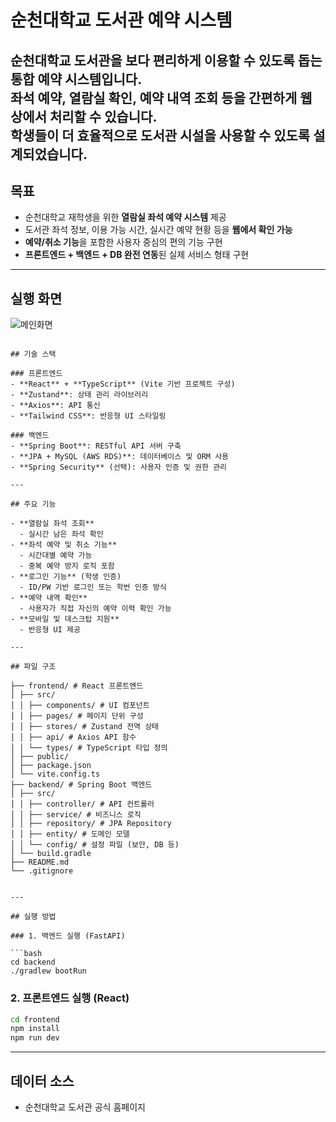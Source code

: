 # 순천대학교 도서관 예약 시스템

**순천대학교 도서관을 보다 편리하게 이용할 수 있도록 돕는 통합 예약 시스템입니다.**  
좌석 예약, 열람실 확인, 예약 내역 조회 등을 간편하게 웹 상에서 처리할 수 있습니다.  
학생들이 더 효율적으로 도서관 시설을 사용할 수 있도록 설계되었습니다.
---

## 목표

- 순천대학교 재학생을 위한 **열람실 좌석 예약 시스템** 제공
- 도서관 좌석 정보, 이용 가능 시간, 실시간 예약 현황 등을 **웹에서 확인 가능**
- **예약/취소 기능**을 포함한 사용자 중심의 편의 기능 구현
- **프론트엔드 + 백엔드 + DB 완전 연동**된 실제 서비스 형태 구현

---
## 실행 화면
![메인화면](./mainImage.png)

```

## 기술 스택

### 프론트엔드
- **React** + **TypeScript** (Vite 기반 프로젝트 구성)
- **Zustand**: 상태 관리 라이브러리
- **Axios**: API 통신
- **Tailwind CSS**: 반응형 UI 스타일링

### 백엔드
- **Spring Boot**: RESTful API 서버 구축
- **JPA + MySQL (AWS RDS)**: 데이터베이스 및 ORM 사용
- **Spring Security** (선택): 사용자 인증 및 권한 관리

---

## 주요 기능

- **열람실 좌석 조회**  
  - 실시간 남은 좌석 확인
- **좌석 예약 및 취소 기능**  
  - 시간대별 예약 가능  
  - 중복 예약 방지 로직 포함
- **로그인 기능** (학생 인증)  
  - ID/PW 기반 로그인 또는 학번 인증 방식
- **예약 내역 확인**  
  - 사용자가 직접 자신의 예약 이력 확인 가능
- **모바일 및 데스크탑 지원**  
  - 반응형 UI 제공

---

## 파일 구조

├── frontend/ # React 프론트엔드
│ ├── src/
│ │ ├── components/ # UI 컴포넌트
│ │ ├── pages/ # 페이지 단위 구성
│ │ ├── stores/ # Zustand 전역 상태
│ │ ├── api/ # Axios API 함수
│ │ └── types/ # TypeScript 타입 정의
│ ├── public/
│ ├── package.json
│ └── vite.config.ts
├── backend/ # Spring Boot 백엔드
│ ├── src/
│ │ ├── controller/ # API 컨트롤러
│ │ ├── service/ # 비즈니스 로직
│ │ ├── repository/ # JPA Repository
│ │ ├── entity/ # 도메인 모델
│ │ └── config/ # 설정 파일 (보안, DB 등)
│ └── build.gradle
├── README.md
└── .gitignore


---

## 실행 방법

### 1. 백엔드 실행 (FastAPI)

```bash
cd backend
./gradlew bootRun
```

### 2. 프론트엔드 실행 (React)

```bash
cd frontend
npm install
npm run dev
```

---

## 데이터 소스

- 순천대학교 도서관 공식 홈페이지
